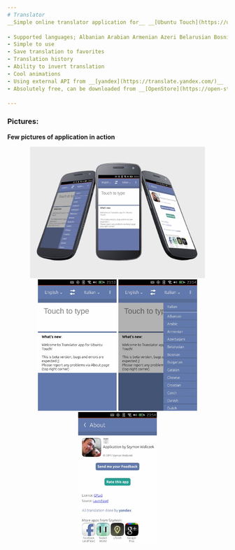```yaml
---
# Translator
__Simple online translator application for__ __[Ubuntu Touch](https://ubuntu-touch.io/)__ (mobile OS).

- Supported languages; Albanian Arabian Armenian Azeri Belarusian Bosnian Bulgarian Catalan Croatian Czech Chinese Danish Dutch English Estonian Finnish French Georgian German Greek Hebrew Hungarian Icelandic Indonesian Italian Japanese Korean Latvian Lithuanian Macedonian Malay Maltese Norwegian Polish Portuguese Romanian Russian Spanish Serbian Slovak Slovenian Swedish Thai Turkish Ukrainian Vietnamese.
- Simple to use
- Save translation to favorites
- Translation history
- Ability to invert translation
- Cool animations
- Using external API from __[yandex](https://translate.yandex.com/)__
- Absolutely free, can be downloaded from __[OpenStore](https://open-store.io/app/com.ubuntu.developer.majster-pl.translator-app)__

---
```


### Pictures:
__Few pictures of application in action__

<p align="center">
<img src="app_screenshots/demo.png" alt="alt text" width="400" height="300">
<img src="app_screenshots/1.jpg" alt="alt text" width="180" height="300">
<img src="app_screenshots/2.jpg" alt="alt text" width="180" height="300">
<img src="app_screenshots/3.jpg" alt="alt text" width="180" height="300">
</p>


